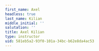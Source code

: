 ```yaml
---
first_name: Axel
headless: true
last_name: Kilian
middle_initial: ''
salutation: ''
title: Axel Kilian
type: instructor
uid: 581eb5a2-93f0-101a-34bc-b62e8da4ac53
---
```


